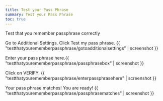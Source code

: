 ```yaml
---
title: Test your Pass Phrase
summary: Test your Pass Phrase
toc: true
---
```


Test that you remember passphrase correctly

Go to Additional Settings. Click Test my pass phrase.
{{ "testthatyourememberpassphrase/gotoadditionalsettings" | screenshot }}

Enter your pass phrase here.{{ "testthatyourememberpassphrase/passphrasebox" | screenshot }}

Click on VERIFY. {{ "testthatyourememberpassphrase/enterpassphrasehere" | screenshot }}

Your pass phrase matches! You are ready! {{ "testthatyourememberpassphrase/passphrasematches" | screenshot }}

